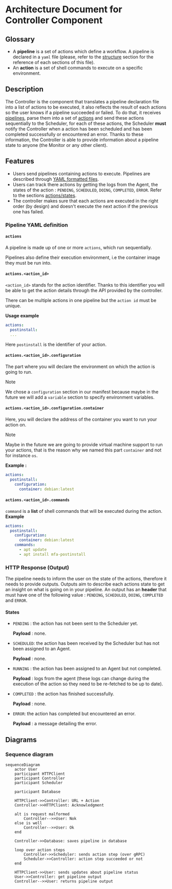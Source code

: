 # Architecture Document for Controller Component

## Glossary
- A **pipeline** is a set of actions which define a workflow. A pipeline is declared in a `yaml` file (please, refer to the [structure](<#pipeline yaml definition>) section for the reference of each sections of this file). 
- An **action** is a set of shell commands to execute on a specific environment.
## Description
The Controller is the component  that translates a pipeline declaration file into a list of actions to be executed, it also reflects the result of each actions so the user knows if a pipeline succeeded or failed. To do that, it receives [pipelines](#pipeline), parse them into a set of [actions](#actions) and send these actions sequentially to the Scheduler, for each of these actions, the Scheduler **must** notify the Controller when a action has been scheduled and has been completed successfully or encountered an error. Thanks to these information, the Controller is able to provide information about a pipeline state to anyone (the Monitor or any other client).
## Features
- Users send pipelines containing actions to execute. Pipelines are described through [YAML formatted files](<#Pipeline YAML Definition>).
- Users can track there actions by getting the logs from the Agent, the states of the action : `PENDING`, `SCHEDULED`, `DOING`, `COMPLETED`, `ERROR`. Refer to the sections [actions/states](#States).
- The controller makes sure that each actions are executed in the right order (by design) and doesn't execute the next action if the previous one has failed.
### Pipeline YAML definition
#### `actions`
A pipeline is made up of one or more `actions`, which run sequentially.

Pipelines also define their execution environment, i.e the container image they must be run into.
#### `actions.<action_id>`
`<action_id>` stands for the action identifier. Thanks to this identifier you will be able to get the action details through the API provided by the controller.

There can be multiple actions in one pipeline but the `action id` must be unique.

**Usage example** 
```yaml
actions:
  postinstall:
  ...
```
Here `postinstall` is the identifier of your action.
#### `actions.<action_id>.configuration`
The part where you will declare the environment on which the action is going to run. 
>[!Note]
> We chose a `configuration` section in our manifest because maybe in the future we will add a `variable` section to specify environment variables. 
#### `actions.<action_id>.configuration.container`
Here, you will declare the address of the container you want to run your action on.
>[!Note]
> Maybe in the future we are going to provide virtual machine support to run your actions, that is the reason why we named this part `container` and not for instance `os`.

**Example :**
```yaml
actions:
  postinstall:
    configuration:
      container: debian:latest
```
#### `actions.<action_id>.commands`
`command` is a **list** of shell commands that will be executed during the action.
**Example**
```yaml
actions:
  postinstall:
    configuration:
      container: debian:latest
    commands:
      - apt update
      - apt install mfa-postinstall
```
### HTTP Response (Output)
The pipeline needs to inform the user on the state of the actions, therefore it needs to provide outputs. Outputs aim to describe each actions state to get an insight on what is going on in your pipeline. An output has an **header** that must have one of the following value :  `PENDING`, `SCHEDULED`, `DOING`, `COMPLETED` and `ERROR`.
#### States
- `PENDING` : the action has not been sent to the Scheduler yet.

  **Payload** : none.

- `SCHEDULED`: the action has been received by the Scheduler but has not been assigned to an Agent.

  **Payload** : none.

- `RUNNING` : the action has been assigned to an Agent but not completed.

  **Payload** : logs from the agent (these logs can change during the execution of the action so they need to be re-fetched to be up to date).

- `COMPLETED` : the action has finished successfully.

  **Payload** : none.

- `ERROR`: the action has completed but encountered an error.

  **Payload** : a message detailing the error.

## Diagrams
### Sequence diagram

```mermaid
sequenceDiagram
    actor User
    participant HTTPClient
    participant Controller
    participant Scheduler

    participant Database

    HTTPClient->>Controller: URL + Action
    Controller->>HTTPClient: Acknowledgment

    alt is request malformed
        Controller-->>User: Nok
    else is well
        Controller-->>User: Ok
    end

    Controller->>Database: saves pipeline in database
    
    loop over action steps
        Controller->>Scheduler: sends action step (over gRPC)
        Scheduler->>Controller: action step succeeded or not
    end
    
    HTTPClient->>User: sends updates about pipeline status
    User->>Controller: get pipeline output
    Controller-->>User: returns pipeline output
```
